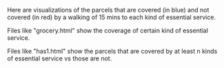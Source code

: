 Here are visualizations of the parcels that are covered (in blue) and not covered (in red) by a walking of 15 mins to each kind of essential service.

Files like "grocery.html" show the coverage of certain kind of essential service.

Files like "has1.html" show the parcels that are covered by at least n kinds of essential service  vs those are not.